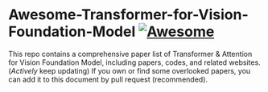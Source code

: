 # Awesome-Transformer-for-Vision-Foundation-Model [![Awesome](https://cdn.rawgit.com/sindresorhus/awesome/d7305f38d29fed78fa85652e3a63e154dd8e8829/media/badge.svg)](https://github.com/sindresorhus/awesome)

This repo contains a comprehensive paper list of Transformer & Attention for Vision Foundation Model, including papers, codes, and related websites. (*Actively* keep updating)
If you own or find some overlooked papers, you can add it to this document by pull request (recommended).
